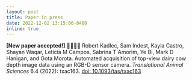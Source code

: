 ```yaml
---
layout: post
title: Paper in press
date: 2022-12-02 13:15:00-0400
inline: true
---
```


<strong>[New paper accepted!]</strong> 🐄📸🐄📸
Robert Kadlec, Sam Indest, Kayla Castro, Shayan Waqar, Leticia M Campos, Sabrina T Amorim, Ye Bi, Mark D Hanigan, and Gota Morota. Automated acquisition of top-view dairy cow depth image data using an RGB-D sensor camera. <i>Translational Animal Sciences </i> 6.4 (2022): txac163. [doi: 10.1093/tas/txac163](https://doi.org/10.1093/tas/txac163)